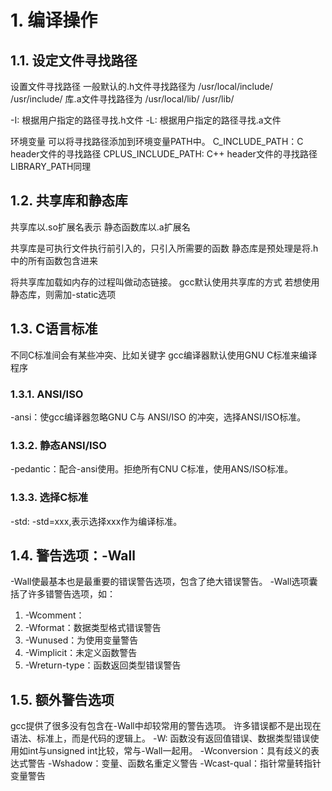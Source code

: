 # 1. 编译操作

## 1.1. 设定文件寻找路径
设置文件寻找路径
一般默认的.h文件寻找路径为
/usr/local/include/
/usr/include/
库.a文件寻找路径为
/usr/local/lib/
/usr/lib/

-I: 根据用户指定的路径寻找.h文件
-L: 根据用户指定的路径寻找.a文件

环境变量
可以将寻找路径添加到环境变量PATH中。
C_INCLUDE_PATH：C header文件的寻找路径
CPLUS_INCLUDE_PATH: C++ header文件的寻找路径
LIBRARY_PATH同理

## 1.2. 共享库和静态库
共享库以.so扩展名表示
静态函数库以.a扩展名

共享库是可执行文件执行前引入的，只引入所需要的函数
静态库是预处理是将.h中的所有函数包含进来

将共享库加载如内存的过程叫做动态链接。
gcc默认使用共享库的方式
若想使用静态库，则需加-static选项

## 1.3. C语言标准
不同C标准间会有某些冲突、比如关键字
gcc编译器默认使用GNU C标准来编译程序
### 1.3.1. ANSI/ISO
-ansi：使gcc编译器忽略GNU C与 ANSI/ISO 的冲突，选择ANSI/ISO标准。
### 1.3.2. 静态ANSI/ISO
-pedantic：配合-ansi使用。拒绝所有CNU C标准，使用ANS/ISO标准。
### 1.3.3. 选择C标准
-std: -std=xxx,表示选择xxx作为编译标准。

## 1.4. 警告选项：-Wall
-Wall使最基本也是最重要的错误警告选项，包含了绝大错误警告。
-Wall选项囊括了许多错警告选项，如：
1. -Wcomment：
2. -Wformat：数据类型格式错误警告
3. -Wunused：为使用变量警告
4. -Wimplicit：未定义函数警告
5. -Wreturn-type：函数返回类型错误警告

## 1.5. 额外警告选项
gcc提供了很多没有包含在-Wall中却较常用的警告选项。
许多错误都不是出现在语法、标准上，而是代码的逻辑上。
-W: 函数没有返回值错误、数据类型错误使用如int与unsigned int比较，常与-Wall一起用。
-Wconversion：具有歧义的表达式警告
-Wshadow：变量、函数名重定义警告
-Wcast-qual：指针常量转指针变量警告
